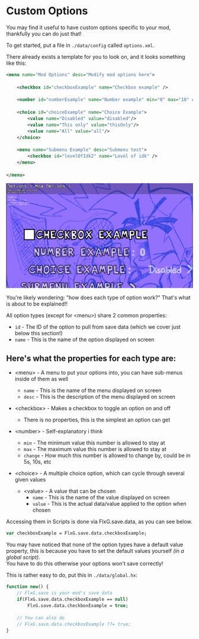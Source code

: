 # Custom Options
You may find it useful to have custom options specific to your mod, thankfully you can do just that!

To get started, put a file in `./data/config` called `options.xml`.

There already exists a template for you to look on, and it looks something like this:

```xml
<menu name="Mod Options" desc="Modify mod options here">

	<checkbox id="checkboxExample" name="Checkbox example" />

	<number id="numberExample" name="Number example" min="0" max="10" change="1"/>

	<choice id="choiceExample" name="Choice Example">
		<value name="Disabled" value="disabled"/>
		<value name="This only" value="thisOnly"/>
		<value name="All" value="all"/>
	</choice>

	<menu name="Submenu Example" desc="Submenu test">
		<checkbox id="levelOfIdk2" name="Level of idk" />
	</menu>

</menu>
```

<img src="./Custom Options.png"/>

You're likely wondering: "how does each type of option work?"
That's what is about to be explained!!

All option types (except for <syntax lang="xml">&lt;menu&gt;</syntax>) share 2 common properties:
- `id` - The ID of the option to pull from save data (which we cover just below this section!)
- `name` - This is the name of the option displayed on screen

## Here's what the properties for each type are:

- <syntax lang="xml">&lt;menu&gt;</syntax> - A menu to put your options into, you can have sub-menus inside of them as well
    - `name` - This is the name of the menu displayed on screen
    - `desc` - This is the description of the menu displayed on screen

- <syntax lang="xml">&lt;checkbox&gt;</syntax> - Makes a checkbox to toggle an option on and off
    - There is no properties, this is the simplest an option can get

- <syntax lang="xml">&lt;number&gt;</syntax> - Self-explanatory i think
    - `min` - The minimum value this number is allowed to stay at
    - `max` - The maximum value this number is allowed to stay at
    - `change` - How much this number is allowed to change by, could be in 5s, 10s, etc

- <syntax lang="xml">&lt;choice&gt;</syntax> - A multiple choice option, which can cycle through several given values
    - <syntax lang="xml">&lt;value&gt;</syntax> - A value that can be chosen
        - `name` - This is the name of the value displayed on screen
        - `value` - This is the actual data/value applied to the option when chosen

Accessing them in Scripts is done via <syntax lang="haxe">FlxG.save.data</syntax>, as you can see below.
```haxe
var checkboxExample = FlxG.save.data.checkboxExample;
```

You may have noticed that none of the option types have a default value property,
this is because you have to set the default values yourself *(in a global script)*.<br>
You have to do this otherwise your options won't save correctly!

This is rather easy to do, put this in `./data/global.hx`:
```haxe
function new() {
    // FlxG.save is your mod's save data
    if(FlxG.save.data.checkboxExample == null)
        FlxG.save.data.checkboxExample = true;

    // You can also do
    // FlxG.save.data.checkboxExample ??= true;
}
```
